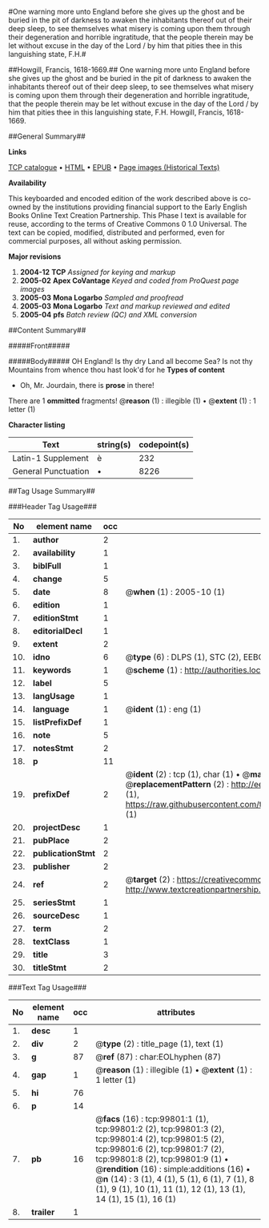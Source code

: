 #One warning more unto England before she gives up the ghost and be buried in the pit of darkness to awaken the inhabitants thereof out of their deep sleep, to see themselves what misery is coming upon them through their degeneration and horrible ingratitude, that the people therein may be let without excuse in the day of the Lord / by him that pities thee in this languishing state, F.H.#

##Howgill, Francis, 1618-1669.##
One warning more unto England before she gives up the ghost and be buried in the pit of darkness to awaken the inhabitants thereof out of their deep sleep, to see themselves what misery is coming upon them through their degeneration and horrible ingratitude, that the people therein may be let without excuse in the day of the Lord / by him that pities thee in this languishing state, F.H.
Howgill, Francis, 1618-1669.

##General Summary##

**Links**

[TCP catalogue](http://www.ota.ox.ac.uk/tcp/)  • 
[HTML](http://tei.it.ox.ac.uk/tcp/Texts-HTML/free/A44/A44803.html)  • 
[EPUB](http://tei.it.ox.ac.uk/tcp/Texts-EPUB/free/A44/A44803.epub) • 
[Page images (Historical Texts)](https://data.historicaltexts.jisc.ac.uk/view?pubId=eebo-13506190e&pageId=eebo-13506190e-99801-1)

**Availability**

This keyboarded and encoded edition of the
	       work described above is co-owned by the institutions
	       providing financial support to the Early English Books
	       Online Text Creation Partnership. This Phase I text is
	       available for reuse, according to the terms of Creative
	       Commons 0 1.0 Universal. The text can be copied,
	       modified, distributed and performed, even for
	       commercial purposes, all without asking permission.

**Major revisions**

1. __2004-12__ __TCP__ *Assigned for keying and markup*
1. __2005-02__ __Apex CoVantage__ *Keyed and coded from ProQuest page images*
1. __2005-03__ __Mona Logarbo__ *Sampled and proofread*
1. __2005-03__ __Mona Logarbo__ *Text and markup reviewed and edited*
1. __2005-04__ __pfs__ *Batch review (QC) and XML conversion*

##Content Summary##

#####Front#####

#####Body#####
OH England! Is thy dry Land all become Sea? Is not thy Mountains from whence thou hast look'd for he
**Types of content**

  * Oh, Mr. Jourdain, there is **prose** in there!

There are 1 **ommitted** fragments! 
 @__reason__ (1) : illegible (1)  •  @__extent__ (1) : 1 letter (1)

**Character listing**


|Text|string(s)|codepoint(s)|
|---|---|---|
|Latin-1 Supplement|è|232|
|General Punctuation|•|8226|

##Tag Usage Summary##

###Header Tag Usage###

|No|element name|occ|attributes|
|---|---|---|---|
|1.|__author__|2||
|2.|__availability__|1||
|3.|__biblFull__|1||
|4.|__change__|5||
|5.|__date__|8| @__when__ (1) : 2005-10 (1)|
|6.|__edition__|1||
|7.|__editionStmt__|1||
|8.|__editorialDecl__|1||
|9.|__extent__|2||
|10.|__idno__|6| @__type__ (6) : DLPS (1), STC (2), EEBO-CITATION (1), OCLC (1), VID (1)|
|11.|__keywords__|1| @__scheme__ (1) : http://authorities.loc.gov/ (1)|
|12.|__label__|5||
|13.|__langUsage__|1||
|14.|__language__|1| @__ident__ (1) : eng (1)|
|15.|__listPrefixDef__|1||
|16.|__note__|5||
|17.|__notesStmt__|2||
|18.|__p__|11||
|19.|__prefixDef__|2| @__ident__ (2) : tcp (1), char (1)  •  @__matchPattern__ (2) : ([0-9\-]+):([0-9IVX]+) (1), (.+) (1)  •  @__replacementPattern__ (2) : http://eebo.chadwyck.com/downloadtiff?vid=$1&page=$2 (1), https://raw.githubusercontent.com/textcreationpartnership/Texts/master/tcpchars.xml#$1 (1)|
|20.|__projectDesc__|1||
|21.|__pubPlace__|2||
|22.|__publicationStmt__|2||
|23.|__publisher__|2||
|24.|__ref__|2| @__target__ (2) : https://creativecommons.org/publicdomain/zero/1.0/ (1), http://www.textcreationpartnership.org/docs/. (1)|
|25.|__seriesStmt__|1||
|26.|__sourceDesc__|1||
|27.|__term__|2||
|28.|__textClass__|1||
|29.|__title__|3||
|30.|__titleStmt__|2||


###Text Tag Usage###

|No|element name|occ|attributes|
|---|---|---|---|
|1.|__desc__|1||
|2.|__div__|2| @__type__ (2) : title_page (1), text (1)|
|3.|__g__|87| @__ref__ (87) : char:EOLhyphen (87)|
|4.|__gap__|1| @__reason__ (1) : illegible (1)  •  @__extent__ (1) : 1 letter (1)|
|5.|__hi__|76||
|6.|__p__|14||
|7.|__pb__|16| @__facs__ (16) : tcp:99801:1 (1), tcp:99801:2 (2), tcp:99801:3 (2), tcp:99801:4 (2), tcp:99801:5 (2), tcp:99801:6 (2), tcp:99801:7 (2), tcp:99801:8 (2), tcp:99801:9 (1)  •  @__rendition__ (16) : simple:additions (16)  •  @__n__ (14) : 3 (1), 4 (1), 5 (1), 6 (1), 7 (1), 8 (1), 9 (1), 10 (1), 11 (1), 12 (1), 13 (1), 14 (1), 15 (1), 16 (1)|
|8.|__trailer__|1||
